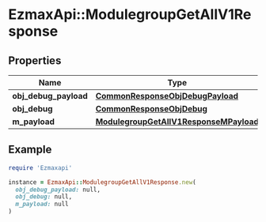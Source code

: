 # EzmaxApi::ModulegroupGetAllV1Response

## Properties

| Name | Type | Description | Notes |
| ---- | ---- | ----------- | ----- |
| **obj_debug_payload** | [**CommonResponseObjDebugPayload**](CommonResponseObjDebugPayload.md) |  |  |
| **obj_debug** | [**CommonResponseObjDebug**](CommonResponseObjDebug.md) |  | [optional] |
| **m_payload** | [**ModulegroupGetAllV1ResponseMPayload**](ModulegroupGetAllV1ResponseMPayload.md) |  |  |

## Example

```ruby
require 'Ezmaxapi'

instance = EzmaxApi::ModulegroupGetAllV1Response.new(
  obj_debug_payload: null,
  obj_debug: null,
  m_payload: null
)
```

